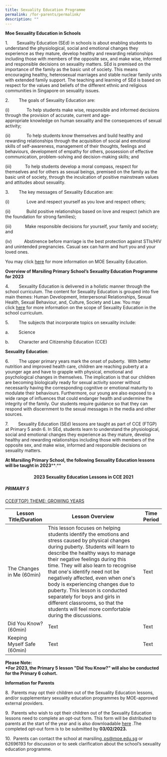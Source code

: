 ```yaml
---
title: Sexuality Education Programme
permalink: /for-parents/permalink/
description: ""
---
```

**Moe Sexua****l****ity Education in Schools**

1.       Sexuality Education (SEd) in schools is about enabling students to understand the physiological, social and emotional changes they experience as they mature, develop healthy and rewarding relationships including those with members of the opposite sex, and make wise, informed and responsible decisions on sexuality matters. SEd is premised on the importance of the family as the basic unit of society. This means encouraging healthy, heterosexual marriages and stable nuclear family units with extended family support. The teaching and learning of SEd is based on respect for the values and beliefs of the different ethnic and religious communities in Singapore on sexuality issues.

2.        The goals of Sexuality Education are:

(i)              To help students make wise, responsible and informed decisions through the provision of accurate, current and age-appropriate knowledge on human sexuality and the consequences of sexual activity;

(ii)             To help students know themselves and build healthy and rewarding relationships through the acquisition of social and emotional skills of self-awareness, management of their thoughts, feelings and behaviours, development of empathy for others, possession of effective communication, problem-solving and decision-making skills; and

(iii)           To help students develop a moral compass, respect for themselves and for others as sexual beings, premised on the family as the basic unit of society, through the inculcation of positive mainstream values and attitudes about sexuality. 

3.        The key messages of Sexuality Education are:

(i)              Love and respect yourself as you love and respect others;

(ii)             Build positive relationships based on love and respect (which are the foundation for strong families);

(iii)           Make responsible decisions for yourself, your family and society; and

(iv)          Abstinence before marriage is the best protection against STIs/HIV and unintended pregnancies. Casual sex can harm and hurt you and your loved ones.

You may click [here](https://www.moe.gov.sg/education-in-sg/our-programmes/sexuality-education) for more information on MOE Sexuality Education.

**Overview of Marsiling Primary School’s Sexuality Education Programme for 2023**

4.        Sexuality Education is delivered in a holistic manner through the school curriculum. The content for Sexuality Education is grouped into five main themes: Human Development, Interpersonal Relationships, Sexual Health, Sexual Behaviour, and, Culture, Society and Law. You may click [here](https://www.moe.gov.sg/education-in-sg/our-programmes/sexuality-education/scope-and-teaching-approach) for more information on the scope of Sexuality Education in the school curriculum.

5.        The subjects that incorporate topics on sexuality include:

a.        Science

b.        Character and Citizenship Education (CCE)

  

**Sexuality Education**:

6.        The upper primary years mark the onset of puberty.  With better nutrition and improved health care, children are reaching puberty at a younger age and have to grapple with physical, emotional and psychological changes in themselves. The implication is that our children are becoming biologically ready for sexual activity sooner without necessarily having the corresponding cognitive or emotional maturity to modulate their behaviours. Furthermore, our young are also exposed to a wide range of influences that could endanger health and undermine the integrity of the family. Our students require guidance so that they can respond with discernment to the sexual messages in the media and other sources.

7.        Sexuality Education (SEd) lessons are taught as part of CCE (FTGP) at Primary 5 andn 6. In SEd, students learn to understand the physiological, social and emotional changes they experience as they mature, develop healthy and rewarding relationships including those with members of the opposite sex, and make wise, informed and responsible decisions on sexuality matters. 

**At Marsiling Primary School, the following Sexuality Education lessons will be taught in** **2023****:**

 #### <center> **2023 Sexuality Education Lessons in CCE 2021**</center>

##### **PRIMARY 5**

<U>CCE(FTGP) THEME: GROWING YEARS</U>


| Lesson Title/Duration | Lesson Overview | Time Period |
| -------- | -------- | -------- |
| The Changes in Me (60min)     | This lesson focuses on helping students identify the emotions and stress caused by physical changes during puberty. Students will learn to describe the healthy ways to manage their negative feelings during this time. They will also learn to recognise that one's identify need not be negatively affected, even when one's body is experiencing changes due to puberty. This lesson is conducted separately for boys and girls in different classrooms, so that the students will feel more comfortable during the discussions.     | Text     |
| Did You Know? (60min)     | Text     | Text     |
| Keeping Myself Safe (60min)    | Text     | Text     |



**Please Note:  
\*For 2023, the Primary 5 lesson "Did You Know?" will also be conducted for the Primary 6 cohort.**

**Information for Parents**

8.  Parents may opt their children out of the Sexuality Education lessons, and/or supplementary sexuality education programmes by MOE-approved external providers.       

9.  Parents who wish to opt their children out of the Sexuality Education lessons need to complete an opt-out form. This form will be distributed to parents at the start of the year and is also downloadable [here](https://marsilingpri.moe.edu.sg/qql/slot/u181/MPS-2023-SEd%20letter%20to%20parents%20Opt%20out%20form.pdf) .The completed opt-out form is to be submitted by **03/02/2023.**

10.  Parents can contact the school at marsiling\_ps@moe.edu.sg or 62696193 for discussion or to seek clarification about the school’s sexuality education programme.
